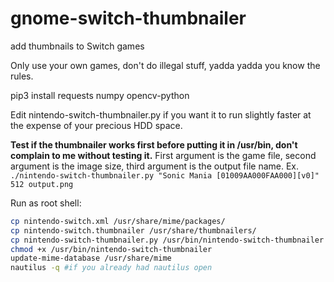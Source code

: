 # gnome-switch-thumbnailer
add thumbnails to Switch games

Only use your own games, don't do illegal stuff, yadda yadda you know the rules.

pip3 install requests numpy opencv-python

Edit nintendo-switch-thumbnailer.py if you want it to run slightly faster at the expense of your precious HDD space.

**Test if the thumbnailer works first before putting it in /usr/bin, don't complain to me without testing it.** First argument is the game file, second argument is the image size, third argument is the output file name. Ex. `./nintendo-switch-thumbnailer.py "Sonic Mania [01009AA000FAA000][v0]" 512 output.png`

Run as root shell:
```bash
cp nintendo-switch.xml /usr/share/mime/packages/
cp nintendo-switch.thumbnailer /usr/share/thumbnailers/
cp nintendo-switch-thumbnailer.py /usr/bin/nintendo-switch-thumbnailer
chmod +x /usr/bin/nintendo-switch-thumbnailer
update-mime-database /usr/share/mime
nautilus -q #if you already had nautilus open
```
